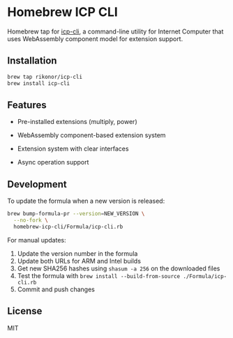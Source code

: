 # Homebrew ICP CLI

Homebrew tap for [icp-cli](https://github.com/rikonor/icp-cli), a command-line utility for Internet Computer that uses WebAssembly component model for extension support.

## Installation

```bash
brew tap rikonor/icp-cli
brew install icp-cli
```

## Features

- Pre-installed extensions (multiply, power)

- WebAssembly component-based extension system
- Extension system with clear interfaces
- Async operation support

## Development

To update the formula when a new version is released:

```bash
brew bump-formula-pr --version=NEW_VERSION \
  --no-fork \
  homebrew-icp-cli/Formula/icp-cli.rb
```

For manual updates:

1. Update the version number in the formula
2. Update both URLs for ARM and Intel builds
3. Get new SHA256 hashes using `shasum -a 256` on the downloaded files
4. Test the formula with `brew install --build-from-source ./Formula/icp-cli.rb`
5. Commit and push changes

## License

MIT
